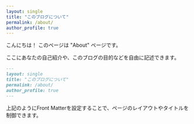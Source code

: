 ```yaml
---
layout: single
title: "このブログについて"
permalink: /about/
author_profile: true
---
```


こんにちは！ このページは "About" ページです。

ここにあなたの自己紹介や、このブログの目的などを自由に記述できます。

```markdown
---
layout: single
title: "このブログについて"
permalink: /about/
author_profile: true
---
```

上記のようにFront Matterを設定することで、ページのレイアウトやタイトルを制御できます。
